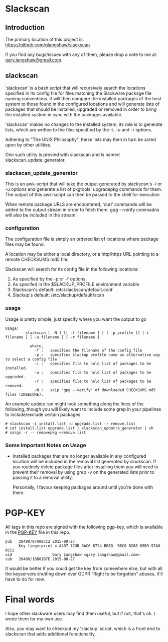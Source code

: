 # Slackscan

## Introduction

The primary location of this project is:
https://github.com/glangshaw/slackscan

If you find any bugs/issues with any of them, please drop a note
to me at: gary.langshaw@gmail.com.

## slackscan

'slackscan' is a bash script that will recursively search the
locations specified in its config file for files matching the
Slackware package file naming conventions.  It will then compare the
installed packages of the host system to those found in the configured
locations and will generate lists of packages that should be
installed, upgraded or removed in order to bring the installed system
in sync with the packages available.

'slackscan' makes no changes to the installed system, its role is to
generate lists, which are written to the files specified by the -i, -u
and -r options.

Adhering to "The UNIX Philosophy", these lists may then in turn be
acted upon by other utilities.

One such utility is provied with slackscan and is named
slackscan_update_generator.

### slackscan_update_generator

This is an awk-script that will take the output generated by
slackscan's -i or -u options and generate a list of pkgtools'
upgradepkg commands for them.  The output of this awk-script can then
be passed to the shell for execution

When remote package URLS are encountered, 'curl' commands will be
added to the output stream in order to fetch them.  gpg --verify
commadns will also be included in the stream.

### configuration

The configuration file is simply an ordered list of locations where
package files may be found.

A location may be either a local directory, or a http/https URL
pointing to a remote CHECKSUMS.md5 file.

Slackscan will search for its config file in the following locations:
  1) As specified by the -p or -f options.
  2) As specifed in the $SLACKUP_PROFILE environment variable
  3) Slackscan's default: /etc/slackscan/default.conf
  4) Slackup's default: /etc/slackup/default/scan

### usage

Usage is pretty simple, just specify where you want the output to go
```
Usage:
         slackscan [ -N ] [[ -f filename ] | [ -p profile ]] [-i filename ] [ -u filename ] [ -r filename ] 

           where, 
             -f :   specifies the filename of the config file
             -p :   specifies slackup profile name as alternative way to select a config file
             -i :   specifies file to hold list of packages to be installed. 
             -u :   specifies file to hold list of packages to be upgraded. 
             -r :   specifies file to hold list of packages to be removed. 
             -N :   skip 'gpg --verify' of downloaded CHECKSUMS.md5 files (INSECURE). 
```

An example update run might look something along the lines of the
following, though you will likely want to include some grep in your
pipelines to include/exclude certain packages:
```
# slackscan -i install.list -u upgrade.list -r remove.list
# cat install.list upgrade.list | slackscan_updatre_generator | sh
# xargs -r -- removepkg <remove.list
```


### Some Important Notes on Usage

  - Installed packages that are no longer available in any configured
    location will be included in the removal list generated by slackscan.
    If you routinely delete package files after installing them you
    will need to prevent their removal by using grep -v on the generated
    lists prior to passing it to a removal utility.

    Personally, I favour keeping packages around until you're done with
    them.

# PGP-KEY

All tags in this repo are signed with the following pgp-key, which is
available in the [PGP-KEY](PGP-KEY) file in this repo.
```
pub   2048R/97A08CC2 2015-08-27
      Key fingerprint = A497 723B 3AC6 8724 BB8D  BBC6 B208 65B9 97A0 8CC2
uid                  Gary Langshaw <gary.langshaw@gmail.com>
sub   2048R/1BB01B7E 2015-08-27
```

It would be better if you could get the key from somewhere else, but
with all the keyservers shutting down over GDPR "Right to be
forgotten" abuses, it'll have to do for now.


# Final words

I hope other slackware users may find them useful, but if not, that's
ok.  I wrote them for my own use.

Also, you may want to checkout my 'slackup' script, which is a front
end to slackscan that adds additional functionality.